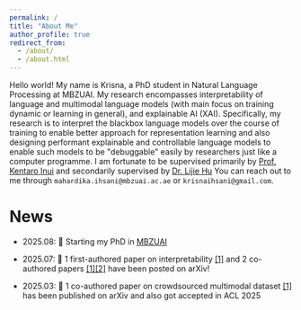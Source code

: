 ```yaml
---
permalink: /
title: "About Me"
author_profile: true
redirect_from: 
  - /about/
  - /about.html
---
```


Hello world! My name is Krisna, a PhD student in Natural Language Processing at MBZUAI. My research encompasses interpretability of language and multimodal language models (with main focus on training dynamic or learning in general), and explainable AI (XAI). Specifically, my research is to interpret the blackbox language models over the course of training to enable better approach for representation learning and also designing performant explainable and controllable language models to enable such models to be "debuggable" easily by researchers just like a computer programme. I am fortunate to be supervised primarily by [Prof. Kentaro Inui](https://kentaro-inui.github.io/) and secondarily supervised by [Dr. Lijie Hu](https://lijie-hu.github.io/)
You can reach out to me through `mahardika.ihsani@mbzuai.ac.ae` or `krisnaihsani@gmail.com`.


# News
- 2025.08:  🎉 Starting my PhD in [MBZUAI](mbzuai.ac.ae)

- 2025.07:  🎉 1 first-authored paper on interpretability  [\[1\]](https://arxiv.org/abs/2507.12838) and 2 co-authored papers  [\[1\]](https://arxiv.org/abs/2507.11230)[\[2\]](https://arxiv.org/abs/2507.22581)  have been posted on arXiv!

- 2025.03:  🎉 1 co-authored paper on crowdsourced multimodal dataset [\[1\]](https://arxiv.org/abs/2503.07920) has been published on arXiv and also got accepted in ACL 2025 
